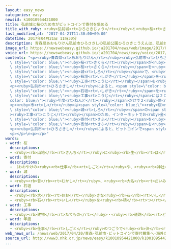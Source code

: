```yaml
---
layout: easy_news
categories: easy
newsid: k10010954421000
title: 弘前城と桜のため市がビットコインで寄付を集める
title_with_ruby: <ruby>弘前城<rt>ひろさきじょう</rt></ruby>と<ruby>桜<rt>さくら</rt></ruby>のため<ruby>市<rt>し</rt></ruby>がビットコインで<ruby>寄付<rt>きふ</rt></ruby>を<ruby>集<rt>あつ</rt></ruby>める
last_modified_at: '2017-04-21T11:30:00+09:00'
datetime: 2017年04月21日 11時30分
description: 青森県あおもりけん弘前市ひろさきしの弘前公園ひろさきこうえんは、弘前城ひろさきじょうの周まわりにある公園こうえんで、２６００本ぽんぐらいある桜さくらが有名ゆうめいです。
image_url: https://newswebeasy.github.io/ja201704/news/web/image/2017/04/21/k10010954421000.jpg
voice_url: https://newswebeasy.github.io/ja201704/news/easy/voice/2017/04/21/k10010954421000.mp3
contents: "<p><ruby>青森県<rt>あおもりけん</rt></ruby><ruby>弘前市<rt>ひろさきし</rt></ruby>の<ruby>弘前公園<rt>ひろさきこうえん</rt></ruby>は、<ruby>弘前城<rt>ひろさきじょう</rt></ruby>の<ruby>周<rt>まわ</rt></ruby>りにある<ruby>公園<rt>こうえん</rt></ruby>で、２６００<ruby>本<rt>ぽん</rt></ruby>ぐらいある<span\
  \ style=\"color: blue;\"><ruby>桜<rt>さくら</rt></ruby></span>が<ruby>有名<rt>ゆうめい</rt></ruby>です。<ruby>外国<rt>がいこく</rt></ruby>からも<ruby>大勢<rt>おおぜい</rt></ruby>の<ruby>人<rt>ひと</rt></ruby>が<span\
  \ style=\"color: blue;\"><ruby>桜<rt>さくら</rt></ruby></span>を<ruby>見<rt>み</rt></ruby>に<ruby>来<rt>き</rt></ruby>ます。<ruby>弘前城<rt>ひろさきじょう</rt></ruby>は４００<ruby>年<rt>ねん</rt></ruby><ruby>以上<rt>いじょう</rt></ruby>の<ruby>歴史<rt>れきし</rt></ruby>がある<span\
  \ style=\"color: blue;\"><ruby>城<rt>しろ</rt></ruby></span>で、<ruby>古<rt>ふる</rt></ruby>くなった<span\
  \ style=\"color: blue;\"><ruby>石垣<rt>いしがき</rt></ruby></span>を<ruby>直<rt>なお</rt></ruby>す<ruby>大<rt>おお</rt></ruby>きな<span\
  \ style=\"color: blue;\"><ruby>工事<rt>こうじ</rt></ruby></span>を<ruby>今<rt>いま</rt></ruby>しています。</p>\n\
  <p><ruby>弘前市<rt>ひろさきし</rt></ruby>によると、<span style=\"color: blue;\"><ruby>桜<rt>さくら</rt></ruby></span>の<ruby>世話<rt>せわ</rt></ruby>に<ruby>毎年<rt>まいとし</rt></ruby>たくさんのお<ruby>金<rt>かね</rt></ruby>がかかっています。<span\
  \ style=\"color: blue;\"><ruby>石垣<rt>いしがき</rt></ruby></span>を<ruby>直<rt>なお</rt></ruby>す<span\
  \ style=\"color: blue;\"><ruby>工事<rt>こうじ</rt></ruby></span>には２０１７<span style=\"\
  color: blue;\"><ruby>年度<rt>ねんど</rt></ruby></span>だけで２<ruby>億<rt>おく</rt></ruby><ruby>円<rt>えん</rt></ruby>かかります。</p>\n\
  <p><ruby>市<rt>し</rt></ruby>は<span style=\"color: blue;\"><ruby>桜<rt>さくら</rt></ruby></span>の<ruby>世話<rt>せわ</rt></ruby>や<span\
  \ style=\"color: blue;\"><ruby>城<rt>しろ</rt></ruby></span>の<span style=\"color: blue;\"\
  ><ruby>工事<rt>こうじ</rt></ruby></span>のため、インターネットでお<ruby>金<rt>かね</rt></ruby>のように<ruby>使<rt>つか</rt></ruby>うことができる「ビットコイン」で<span\
  \ style=\"color: blue;\"><ruby>寄付<rt>きふ</rt></ruby></span>を<ruby>集<rt>あつ</rt></ruby>めることにしました。ビットコインは<ruby>外国<rt>がいこく</rt></ruby>でお<ruby>金<rt>かね</rt></ruby>の<ruby>代<rt>か</rt></ruby>わりに<ruby>使<rt>つか</rt></ruby>っている<ruby>人<rt>ひと</rt></ruby>が<ruby>多<rt>おお</rt></ruby>くて、お<ruby>金<rt>かね</rt></ruby>より<ruby>安<rt>やす</rt></ruby>く<ruby>外国<rt>がいこく</rt></ruby>から<ruby>送<rt>おく</rt></ruby>ることもできます。このため、<ruby>市<rt>し</rt></ruby>は<ruby>日本<rt>にっぽん</rt></ruby>だけではなくて<ruby>外国<rt>がいこく</rt></ruby>からも<span\
  \ style=\"color: blue;\"><ruby>寄付<rt>きふ</rt></ruby></span>を<ruby>集<rt>あつ</rt></ruby>めたいと<ruby>考<rt>かんが</rt></ruby>えています。</p>\n\
  <p><ruby>弘前市<rt>ひろさきし</rt></ruby>によると、ビットコインで<span style=\"color: blue;\"><ruby>寄付<rt>きふ</rt></ruby></span>を<ruby>集<rt>あつ</rt></ruby>める<ruby>市<rt>し</rt></ruby>や<ruby>町<rt>まち</rt></ruby>は<ruby>日本<rt>にっぽん</rt></ruby>では<ruby>初<rt>はじ</rt></ruby>めてです。</p>\n\
  <p></p>\n<p></p>"
words:
- word: 桜
  descriptions:
  - <ruby><rb>山地</rb><rt>さんち</rt></ruby>に<ruby><rb>生</rb><rt>は</rt></ruby>え、<ruby><rb>公園</rb><rt>こうえん</rt></ruby>や<ruby><rb>庭</rb><rt>にわ</rt></ruby>にも<ruby><rb>植</rb><rt>う</rt></ruby>える<ruby><rb>木</rb><rt>き</rt></ruby>。ソメイヨシノ・シダレザクラ・ヤマザクラなど<ruby><rb>種類</rb><rt>しゅるい</rt></ruby>が<ruby><rb>多</rb><rt>おお</rt></ruby>い。<ruby><rb>春</rb><rt>はる</rt></ruby>、うすもも<ruby><rb>色</rb><rt>いろ</rt></ruby>の<ruby><rb>美</rb><rt>うつく</rt></ruby>しい<ruby><rb>花</rb><rt>はな</rt></ruby>が<ruby><rb>咲</rb><rt>さ</rt></ruby>く。<ruby><rb>日本</rb><rt>にっぽん</rt></ruby>の「<ruby><rb>国花</rb><rt>こっか</rt></ruby>」とされる。
- word: 寄付
  descriptions:
  - （おおやけの<ruby><rb>仕事</rb><rt>しごと</rt></ruby>や、<ruby><rb>神社</rb><rt>じんじゃ</rt></ruby>・<ruby><rb>寺</rb><rt>てら</rt></ruby>・<ruby><rb>団体</rb><rt>だんたい</rt></ruby>などの<ruby><rb>仕事</rb><rt>しごと</rt></ruby>を<ruby><rb>助</rb><rt>たす</rt></ruby>けるために）お<ruby><rb>金</rb><rt>かね</rt></ruby>や<ruby><rb>品物</rb><rt>しなもの</rt></ruby>を<ruby><rb>出</rb><rt>だ</rt></ruby>すこと。
- word: 城
  descriptions:
  - <ruby><rb>昔</rb><rt>むかし</rt></ruby>、<ruby><rb>大名</rb><rt>だいみょう</rt></ruby>などが、<ruby><rb>敵</rb><rt>てき</rt></ruby>を<ruby><rb>防</rb><rt>ふせ</rt></ruby>ぐために<ruby><rb>造</rb><rt>つく</rt></ruby>った<ruby><rb>大</rb><rt>おお</rt></ruby>がかりな<ruby><rb>建物</rb><rt>たてもの</rt></ruby>。
- word: 石垣
  descriptions:
  - <ruby><rb>大</rb><rt>おお</rt></ruby>きな<ruby><rb>石</rb><rt>いし</rt></ruby>を<ruby><rb>積</rb><rt>つ</rt></ruby>み<ruby><rb>重</rb><rt>かさ</rt></ruby>ねてかべのようにしたもの。
  - <ruby><rb>石</rb><rt>いし</rt></ruby>を<ruby><rb>積</rb><rt>つ</rt></ruby>んで<ruby><rb>作</rb><rt>つく</rt></ruby>ったへい。
- word: 工事
  descriptions:
  - <ruby><rb>建物</rb><rt>たてもの</rt></ruby>・<ruby><rb>道路</rb><rt>どうろ</rt></ruby>・<ruby><rb>橋</rb><rt>はし</rt></ruby>などを<ruby><rb>造</rb><rt>つく</rt></ruby>ったり、<ruby><rb>直</rb><rt>なお</rt></ruby>したりすること。また、その<ruby><rb>仕事</rb><rt>しごと</rt></ruby>。
- word: 年度
  descriptions:
  - <ruby><rb>仕事</rb><rt>しごと</rt></ruby>のつごうで<ruby><rb>決</rb><rt>き</rt></ruby>めた<ruby><rb>一年</rb><rt>いちねん</rt></ruby>の<ruby><rb>期間</rb><rt>きかん</rt></ruby>。ふつう<ruby><rb>四月</rb><rt>しがつ</rt></ruby><ruby><rb>一日</rb><rt>ついたち</rt></ruby>に<ruby><rb>始</rb><rt>はじ</rt></ruby>まり、<ruby><rb>翌年</rb><rt>よくねん</rt></ruby>の<ruby><rb>三月三十一日</rb><rt>さんがつさんじゅういちにち</rt></ruby>に<ruby><rb>終</rb><rt>お</rt></ruby>わる。
web_news_url: /news/web/2017/04/20/青森-弘前市-ビットコインで寄付募集へ-海外からも/
source_url: http://www3.nhk.or.jp/news/easy/k10010954421000/k10010954421000.html
...
```

